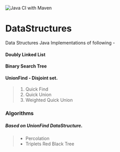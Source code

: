 ![Java CI with Maven](https://github.com/Sanjeev-Panday/DataStructures/workflows/Java%20CI%20with%20Maven/badge.svg)
# DataStructures
Data Structures
Java Implementations of following -
#### Doubly Linked List
#### Binary Search Tree
#### UnionFind - Disjoint set.
> 1. Quick Find
> 1. Quick Union
> 1. Weighted Quick Union
### Algorithms 
##### Based on UnionFind DataStructure. 
> - Percolation
> - Triplets Red Black Tree


